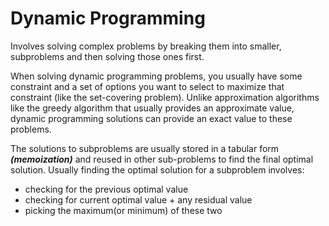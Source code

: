 # Dynamic Programming

Involves solving complex problems by breaking them into smaller, subproblems and then solving those ones first.

When solving dynamic programming problems, you usually have some constraint and a set of options you want to select to maximize that constraint (like the set-covering problem).
Unlike approximation algorithms like the greedy algorithm that usually provides an approximate value, dynamic programming solutions can provide an exact value to these problems.

The solutions to subproblems are usually stored in a tabular form ***(memoization)*** and reused in other sub-problems to find the final optimal solution.
Usually finding the optimal solution for a subproblem involves:
- checking for the previous optimal value
- checking for current optimal value + any residual value
- picking the maximum(or minimum) of these two